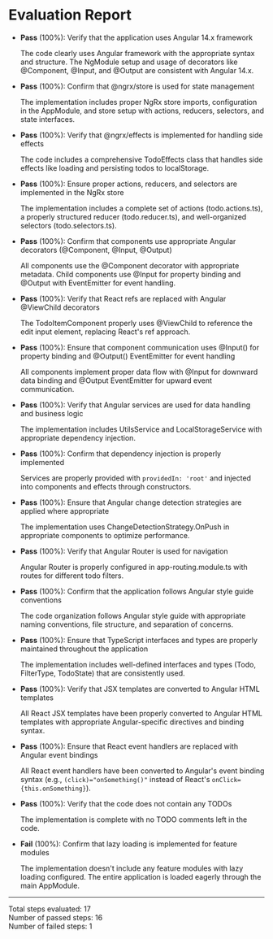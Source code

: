 # Evaluation Report

- **Pass** (100%): Verify that the application uses Angular 14.x framework
  
  The code clearly uses Angular framework with the appropriate syntax and structure. The NgModule setup and usage of decorators like @Component, @Input, and @Output are consistent with Angular 14.x.

- **Pass** (100%): Confirm that @ngrx/store is used for state management
  
  The implementation includes proper NgRx store imports, configuration in the AppModule, and store setup with actions, reducers, selectors, and state interfaces.

- **Pass** (100%): Verify that @ngrx/effects is implemented for handling side effects
  
  The code includes a comprehensive TodoEffects class that handles side effects like loading and persisting todos to localStorage.

- **Pass** (100%): Ensure proper actions, reducers, and selectors are implemented in the NgRx store
  
  The implementation includes a complete set of actions (todo.actions.ts), a properly structured reducer (todo.reducer.ts), and well-organized selectors (todo.selectors.ts).

- **Pass** (100%): Confirm that components use appropriate Angular decorators (@Component, @Input, @Output)
  
  All components use the @Component decorator with appropriate metadata. Child components use @Input for property binding and @Output with EventEmitter for event handling.

- **Pass** (100%): Verify that React refs are replaced with Angular @ViewChild decorators
  
  The TodoItemComponent properly uses @ViewChild to reference the edit input element, replacing React's ref approach.

- **Pass** (100%): Ensure that component communication uses @Input() for property binding and @Output() EventEmitter for event handling
  
  All components implement proper data flow with @Input for downward data binding and @Output EventEmitter for upward event communication.

- **Pass** (100%): Verify that Angular services are used for data handling and business logic
  
  The implementation includes UtilsService and LocalStorageService with appropriate dependency injection.

- **Pass** (100%): Confirm that dependency injection is properly implemented
  
  Services are properly provided with `providedIn: 'root'` and injected into components and effects through constructors.

- **Pass** (100%): Ensure that Angular change detection strategies are applied where appropriate
  
  The implementation uses ChangeDetectionStrategy.OnPush in appropriate components to optimize performance.

- **Pass** (100%): Verify that Angular Router is used for navigation
  
  Angular Router is properly configured in app-routing.module.ts with routes for different todo filters.

- **Pass** (100%): Confirm that the application follows Angular style guide conventions
  
  The code organization follows Angular style guide with appropriate naming conventions, file structure, and separation of concerns.

- **Pass** (100%): Ensure that TypeScript interfaces and types are properly maintained throughout the application
  
  The implementation includes well-defined interfaces and types (Todo, FilterType, TodoState) that are consistently used.

- **Pass** (100%): Verify that JSX templates are converted to Angular HTML templates
  
  All React JSX templates have been properly converted to Angular HTML templates with appropriate Angular-specific directives and binding syntax.

- **Pass** (100%): Ensure that React event handlers are replaced with Angular event bindings
  
  All React event handlers have been converted to Angular's event binding syntax (e.g., `(click)="onSomething()"` instead of React's `onClick={this.onSomething}`).

- **Pass** (100%): Verify that the code does not contain any TODOs
  
  The implementation is complete with no TODO comments left in the code.

- **Fail** (100%): Confirm that lazy loading is implemented for feature modules
  
  The implementation doesn't include any feature modules with lazy loading configured. The entire application is loaded eagerly through the main AppModule.

---

Total steps evaluated: 17  
Number of passed steps: 16  
Number of failed steps: 1